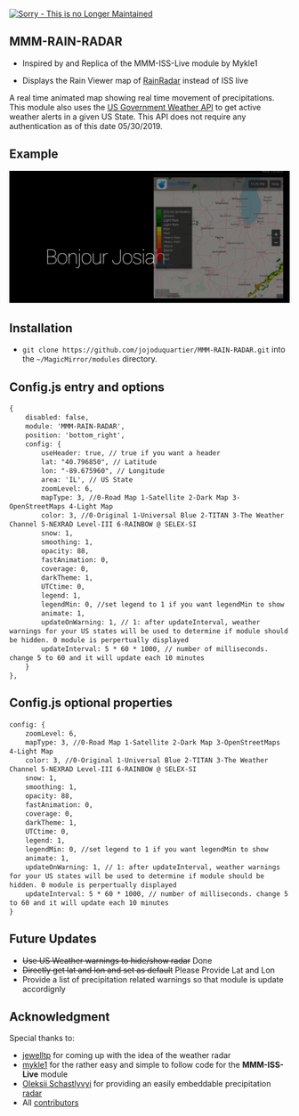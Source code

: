 [![Sorry - This is no Longer Maintained](https://img.shields.io/maintenance/no/2020?style=for-the-badge)](https://img.shields.io/maintenance/no/2020?style=for-the-badge)

## MMM-RAIN-RADAR

* Inspired by and Replica of the MMM-ISS-Live module by Mykle1

* Displays the Rain Viewer map of [RainRadar](https://www.rainradar.net/) instead of ISS live

A real time animated map showing real time movement of precipitations. This module also uses the [US Government Weather API](https://www.weather.gov/documentation/services-web-api#) to get active weather alerts in a given US State. This API does not require any authentication as of this date 05/30/2019.

## Example

![](images/img1.png)

## Installation

* `git clone https://github.com/jojoduquartier/MMM-RAIN-RADAR.git` into the `~/MagicMirror/modules` directory.

## Config.js entry and options

	{
	    disabled: false,
	    module: 'MMM-RAIN-RADAR',
	    position: 'bottom_right',
	    config: {
	        useHeader: true, // true if you want a header
	        lat: "40.796850", // Latitude
	        lon: "-89.675960", // Longitude
	        area: 'IL', // US State
	        zoomLevel: 6,
	        mapType: 3, //0-Road Map 1-Satellite 2-Dark Map 3-OpenStreetMaps 4-Light Map
	        color: 3, //0-Original 1-Universal Blue 2-TITAN 3-The Weather Channel 5-NEXRAD Level-III 6-RAINBOW @ SELEX-SI
	        snow: 1,
	        smoothing: 1,
	        opacity: 88,
	        fastAnimation: 0,
	        coverage: 0,
	        darkTheme: 1,
	        UTCtime: 0,
	        legend: 1,
	        legendMin: 0, //set legend to 1 if you want legendMin to show
	        animate: 1,
	        updateOnWarning: 1, // 1: after updateInterval, weather warnings for your US states will be used to determine if module should be hidden. 0 module is perpertually displayed
	        updateInterval: 5 * 60 * 1000, // number of milliseconds. change 5 to 60 and it will update each 10 minutes
	    }
	},

## Config.js optional properties

	config: {
	    zoomLevel: 6,
	    mapType: 3, //0-Road Map 1-Satellite 2-Dark Map 3-OpenStreetMaps 4-Light Map
	    color: 3, //0-Original 1-Universal Blue 2-TITAN 3-The Weather Channel 5-NEXRAD Level-III 6-RAINBOW @ SELEX-SI
	    snow: 1,
	    smoothing: 1,
	    opacity: 88,
	    fastAnimation: 0,
	    coverage: 0,
	    darkTheme: 1,
	    UTCtime: 0,
	    legend: 1,
	    legendMin: 0, //set legend to 1 if you want legendMin to show
	    animate: 1,
	    updateOnWarning: 1, // 1: after updateInterval, weather warnings for your US states will be used to determine if module should be hidden. 0 module is perpertually displayed
	    updateInterval: 5 * 60 * 1000, // number of milliseconds. change 5 to 60 and it will update each 10 minutes
	}

## Future Updates

* ~~Use US Weather warnings to hide/show radar~~ Done
* ~~Directly get lat and lon and set as default~~ Please Provide Lat and Lon
* Provide a list of precipitation related warnings so that module is update accordignly

## Acknowledgment

Special thanks to:

* [jewelltp](https://github.com/jewelltp) for coming up with the idea of the weather radar
* [mykle1](https://github.com/mykle1) for the rather easy and simple to follow code for the **MMM-ISS-Live** module
* [Oleksii Schastlyvyi](https://twitter.com/RainViewer) for providing an easily embeddable precipitation [radar](https://www.rainviewer.com/)
* All [contributors](https://github.com/jojoduquartier/MMM-RAIN-RADAR/graphs/contributors)

